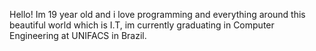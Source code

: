 Hello! Im 19 year old and i love programming and everything around this beautiful world which is I.T, im currently graduating in Computer Engineering at UNIFACS in Brazil. 

